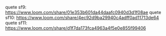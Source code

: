 quete sf9: https://www.loom.com/share/01e353b601da44daafc0940d3d1f08ae
quete sf10: https://www.loom.com/share/4ec92d9ba29940c4adff0ad11713de64
quete sf11: https://www.loom.com/share/d1f7da173fca4963a4f5e0e855f99406